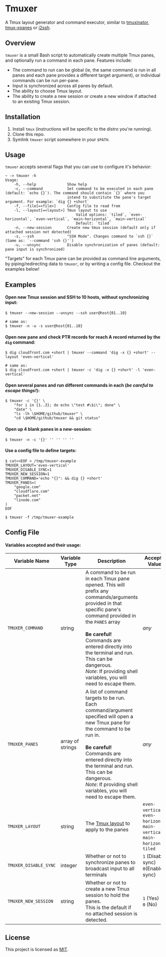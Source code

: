 # Tmuxer
A Tmux layout generator and command executor, similar to [tmuxinator](https://github.com/tmuxinator/tmuxinator), [tmux-xpanes](https://github.com/greymd/tmux-xpanes) or [i2ssh](https://github.com/mbruggmann/i2ssh).

## Overview
`tmuxer` is a small Bash script to automatically create multiple Tmux panes, and optionally run a command in each pane. Features include:

- The command to run can be global (ie, the same command is run in all panes and each pane provides a different target argument), or individual commands can be run per-pane.
- Input is synchronized across all panes by default.
- The ability to choose Tmux layout.
- The ability to create a new session or create a new window if attached to an existing Tmux session.

## Installation
1. Install `tmux` (instructions will be specific to the distro you're running).
2. Clone this repo.
3. Symlink `tmuxer` script somewhere in your `$PATH`.

## Usage
`tmuxer` accepts several flags that you can use to configure it's behavior:

```
~ -> tmuxer -h
Usage:
    -h, --help              Show help
    -c, --command           Set command to be executed in each pane (default: `echo {}`). The command should contain `{}` where you
                            intend to substitute the pane's target argument. For example: `dig {} +short`
    -f, --file[=<file>]     Config file to read from
    -l, --layout[=<layout>] Tmux layout to use
                                Valid options: `tiled`, `even-horizontal`, `even-vertical`, `main-horizontal`, `main-vertical`
                                Default: `tiled`
    -n, --new-session       Create new tmux session (default only if attached session not detected)
    -s, --ssh               "SSH Mode". Changes command to `ssh {}` (Same as: `--command 'ssh {}'`)
    -u, --unsync            Disable synchronization of panes (default: pane input is synchronized)
```

"Targets" for each Tmux pane can be provided as command line arguments, by piping/redirecting data to `tmuxer`, or by writing a config file. Checkout the examples below!

## Examples

#### Open new Tmux session and SSH to 10 hosts, without synchronizing input:
```shell
$ tmuxer --new-session --unsync --ssh user@host{01..10}

# same as:
$ tmuxer -n -u -s user@host{01..10}
```

#### Open new pane and check PTR records for reach A record returned by the `dig` command:
```shell
$ dig cloudfront.com +short | tmuxer --command 'dig -x {} +short' --layout 'even-vertical'

# same as:
$ dig cloudfront.com +short | tmuxer -c 'dig -x {} +short' -l 'even-vertical'
```

#### Open several panes and run different commands in each (_be careful to escape things!_):
```shell
$ tmuxer -c '{}' \
    "for i in {1..3}; do echo \"test #\$i\"; done" \
    "date" \
    "ls -lh \$HOME/github/tmuxer" \
    "cd \$HOME/github/tmuxer && git status"
```

#### Open up 4 blank panes in a new-session:
```shell
$ tmuxer -n -c '{}' '' '' '' ''
```

#### Use a config file to define targets:
```shell
$ cat<<EOF > /tmp/tmuxer-example
TMUXER_LAYOUT='even-vertical'
TMUXER_DISABLE_SYNC=1
TMUXER_NEW_SESSION=1
TMUXER_COMMAND='echo "{}": && dig {} +short'
TMUXER_PANES=(
    "google.com"
    "cloudflare.com"
    "packet.net"
    "linode.com"
)
EOF

$ tmuxer -f /tmp/tmuxer-example
```

## Config File
#### Variables accepted and their usage:

| Variable Name | Variable Type | Description | Accepted Values | Default Value |
| --- | --- | --- | --- | --- |
| `TMUXER_COMMAND` | string | A command to be run in each Tmux pane opened. This will prefix any commands/arguments provided in that specific pane's command provided in the `PANES` array <br><br>**Be careful!** Commands are entered directly into the terminal and run. This can be dangerous. <br>*Note*: If providing shell variables, you will need to escape them. | _any_ | _empty string_ |
| `TMUXER_PANES` | array of strings | A list of command targets to be run. Each command/argument specified will open a new Tmux pane for the command to be run in. <br><br>**Be careful!** Commands are entered directly into the terminal and run. This can be dangerous. <br>*Note*: If providing shell variables, you will need to escape them.  | _any_ | _empty array_ |
| `TMUXER_LAYOUT` | string | The [Tmux layout](https://leanpub.com/the-tao-of-tmux/read#window-layouts) to apply to the panes | `even-vertical`, `even-horizontal`, `main-vertical`, `main-horizontal`, `tiled` | `tiled` |
| `TMUXER_DISABLE_SYNC` | integer | Whether or not to synchronize panes to broadcast input to all terminals | `1` (Disable sync)<br>`0`(Enable sync) | `0` |
| `TMUXER_NEW_SESSION` | string | Whether or not to create a new Tmux session to hold the panes.<br>This is the default if no attached session is detected. | `1` (Yes) <br>`0` (No) | `0`<br>(unless no attached session detected) |

## License
This project is licensed as [MIT](LICENSE).
